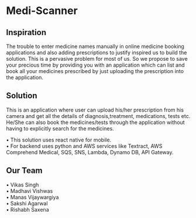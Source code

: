 # Medi-Scanner

## Inspiration  
The trouble to enter medicine names manually in online medicine booking applications and also adding prescriptions to justify inspired us to build the solution. This is a pervasive problem for most of us. So we propose to save your precious time by providing you with an application which can list and book all your medicines prescribed by just uploading the prescription into the application.  

## Solution
This is an application where user can upload his/her prescription from his camera and get all the details of diagnosis,treatment, medications, tests etc. He/She can also book the medicines/tests through the application without having to explicitly search for the medicines.

•	This solution uses react native  for mobile.  
•	For backend uses python and AWS services like Textract, AWS Comprehend Medical, SQS, SNS, Lambda, Dynamo DB, API Gateway.

## Our Team  
• Vikas Singh  
• Madhavi Vishwas  
• Manas Vijaywargiya  
• Sakshi Agarwal  
• Rishabh Saxena

